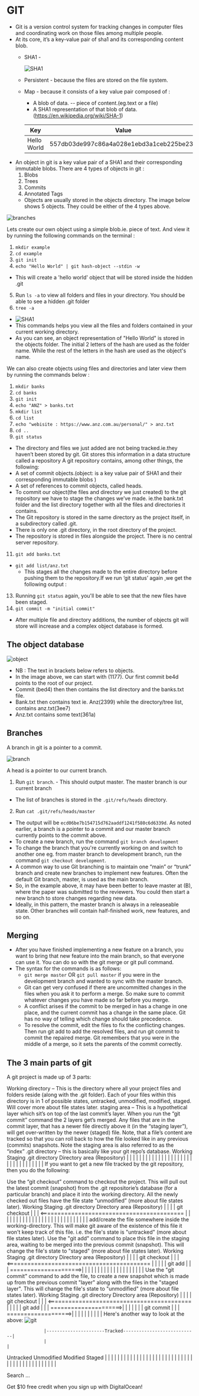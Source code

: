 # GIT
- Git is a version control system for tracking changes in computer files and coordinating
work on those files among multiple people.
- At its core, it’s a key-value pair of sha1 and its corresponding content blob.
  - SHA1 - 
  
    ![SHA1](https://github.com/matindi/documentation/blob/master/sha1Photo.png)
  - Persistent - because the files are stored on the file system. 
  - Map - because it consists of a key value pair composed of : 
    - A blob of data. -- piece of content.(eg.text or a file)
    - A SHA1 representation of that blob of data.	(https://en.wikipedia.org/wiki/SHA-1)
    
    | Key         | Value                                    |
    |-------------|------------------------------------------|
    | Hello World | 557db03de997c86a4a028e1ebd3a1ceb225be238 |
 - An object in git is a key value pair of a SHA1 and their corresponding immutable blobs.
  There are 4 types of objects in git : 
    1. Blobs
    2. Trees
    3. Commits
    4. Annotated Tags
    - Objects are usually stored in the objects directory. The image below shows 5 objects. They could be either of the 4 types above.
    
![branches](https://github.com/matindi/documentation/blob/master/branch.png)

Lets create our own object using a simple blob.ie. piece of text. And view it by running the following commands on the terminal : 
1. `mkdir example` 
2. `cd example`
3. `git init`
4. `echo "Hello World" | git hash-object --stdin -w`
  - This will create a 'hello world' object that will be stored inside the hidden .git 
5. Run `ls -a` to view all folders and files in your directory. You should be able to see a hidden .git folder
6. `tree -a`
  - ![SHA1](https://github.com/matindi/documentation/blob/master/example1.png)
  - This commands helps you view all the files and folders contained in your current working directory.
  - As you can see, an object representation of "Hello World" is stored in the objects folder. The initial 2 letters of the hash are used as the folder name. While the rest of the letters in the hash are used as the object's name.
  
We can also create objects using files and directories and later view them by running the commands below :  
1. `mkdir banks`
2. `cd banks`
3. `git init`
4. `echo "ANZ" > banks.txt`
5. `mkdir list`
8. `cd list`
9. `echo "webisite : https://www.anz.com.au/personal/" > anz.txt`
10. `cd ..`
12. `git status`
 - The directory and files we just added are not being tracked.ie.they haven’t been stored by git. Git stores this information in a data structure called a repository
A git repository contains, among other things, the following:
 - A set of commit objects.(object: is a key value pair of SHA1 and their corresponding immutable blobs )
 - A set of references to commit objects, called heads.
 - To commit our object(the files and directory we just created) to the git repository we have to stage the changes we’ve made. ie.the bank.txt folder and the list directory together with all the files and directories it contains.
 - The Git repository is stored in the same directory as the project itself, in a subdirectory called .git. 
 - There is only one .git directory, in the root directory of the project.
 - The repository is stored in files alongside the project. There is no central server repository.
11. `git add banks.txt`
 - `git add list/anz.txt`
   - This stages all the changes made to the entire directory before pushing them to the repository.If we run ‘git status’ again ,we get the following output : 
13. Running `git status` again, you'll be able to see that the new files have been staged.
12. `git commit -m "initial commit"`  

 - After multiple file and directory additions, the number of objects git will store will increase and a complex object database is formed.
## The object database
![object](https://github.com/matindi/documentation/blob/master/banks.png)

 - NB : The text in brackets below refers to objects. 
 - In the image above, we can start with (1177). Our first commit be4d points to the root of our project. 
 - Commit (bed4) then then contains the list directory and the banks.txt file.
 - Bank.txt then contains text ie. Anz(2399) while the directory/tree list, contains anz.txt(3ee7)
 - Anz.txt contains some text(361a)

## Branches
A branch in git is a pointer to a commit.

![branch](https://github.com/matindi/documentation/blob/master/finalBranch1.png)

A head is a pointer to our current branch.
1. Run `git branch`. - This should output master. The master branch is our current branch
 - The list of branches is stored in the `.git/refs/heads` directory.
2. Run `cat .git/refs/heads/master `
 - The output will be `ecd06be7b154715d762aaddf1241f580c6d6339d`. As noted earlier, a branch is a pointer to a commit and our   master branch currently points to the commit above.
  - To create a new branch, run the command `git branch development`
  - To change the branch that you're currently working on and switch to another one eg. from master branch to development branch, run the command `git checkout development`.
   - A common way to use Git branching is to maintain one “main” or “trunk” branch and create new branches to implement new features. Often the default Git branch, master, is used as the main branch.
   - So, in the example above, it may have been better to leave master at (B), where the paper was submitted to the reviewers. You could then start a new branch to store changes regarding new data.
   - Ideally, in this pattern, the master branch is always in a releaseable state. Other branches will contain half-finished work, new features, and so on.
   
## Merging
 - After you have finished implementing a new feature on a branch, you want to bring that new feature into the main branch, so that everyone can use it. You can do so with the git merge or git pull command.
  - The syntax for the commands is as follows:
    - `git merge master` OR `git pull master` if you were in the development branch and wanted to sync with the master branch.
     -  Git can get very confused if there are uncommitted changes in the files when you ask it to perform a merge. So make sure to commit whatever changes you have made so far before you merge.
     - A conflict arises if the commit to be merged in has a change in one place, and the current commit has a change in the same place. Git has no way of telling which change should take precedence.
     - To resolve the commit, edit the files to fix the conflicting changes. Then run git add to add the resolved files, and run git commit to commit the repaired merge. Git remembers that you were in the middle of a merge, so it sets the parents of the commit correctly. 


## The 3 main parts of git
A git project is made up of 3 parts:

Working directory – This is the directory where all your project files and folders reside (along with the .git folder). Each of your files within this directory is in 1 of possible states, untracked, unmodified, modified, staged. Will cover more about file states later.
staging area – This is a hypothetical layer which sit’s on top of the last commit’s layer. When you run the “git commit” command the 2 layers get’s merged. Any files that are in the commit layer, that has a newer file directly above it (in the “staging layer”), will get over-written by the newer (staged) file. Note, that a file’s content are tracked so that you can roll back to how the file looked like in any previous (commits) snapshots. Note the staging area is also referred to as the “index”
.git directory – this is basically like your git repo’s database.
 Working                 Staging             .git directory 
Directory                 area                (Repository)
    |                       |                     |
    |                       |                     |
    |                       |                     |
    |                       |                     |
    |                       |                     |
    |                       |                     |
    |                       |                     |
    |                       |                     |
    |                       |                     |
    |                       |                     |
    |                       |                     |
If you want to get a new file tracked by the git repository, then you do the following:

Use the “git checkout” command to checkout the project. This will pull out the latest commit (snapshot) from the .git repositorie’s database (for a particular branch) and place it into the working directory. All the newly checked out files have the file state “unmodified” (more about file states later).
 Working                 Staging             .git directory 
Directory                 area                (Repository)
    |                       |                     |
    |      git checkout     |                     |
    | <========================================== |
    |                       |                     |
    |                       |                     |
    |                       |                     |
    |                       |                     |
    |                       |                     |
    |                       |                     |
    |                       |                     |
    |                       |                     |
    |                       |                     |
add/create the file somewhere inside the working-directory. This will make git aware of the existence of this file it won't keep track of this file. i.e. the file's state is "untracked" (more about file states later).
Use the "git add" command to place this file in the staging area, waiting to be merged into the previous commit (snapshot). This will change the file's state to "staged" (more about file states later).
 Working                 Staging             .git directory 
Directory                 area                (Repository)
    |                       |                     |
    |      git checkout     |                     |
    | <========================================== |
    |                       |                     |
    |     git add           |                     |
    | =====================>|                     |
    |                       |                     |
    |                       |                     |
    |                       |                     |
    |                       |                     |
    |                       |                     |
    |                       |                     |
Use the "git commit" command to add the file, to create a new snapshot which is made up from the previous commit "layer" along with the files in the "staged layer". This will change the file's state to "unmodified" (more about file states later).
 Working                 Staging             .git directory 
Directory                 area                (Repository)
    |                       |                     |
    |      git checkout     |                     |
    | <========================================== |
    |                       |                     |
    |     git add           |                     |
    | =====================>|                     |
    |                       |                     |
    |                       |   git commit        |
    |                       | ===================>|
    |                       |                     |
    |                       |                     |
    |                       |                     |
Here's another way to look at the above:
![git](https://codingbee.net/wp-content/uploads/2015/03/Ne1EPj7.png)


                  |----------------------Tracked----------------------------| 
                  |                                                         |
Untracked             Unmodified             Modified                Staged 
    |                      |                     |                     |
    |                      |                     |                     |
    |                      |                     |                     |
    |                      |                     |                     |
    |                      |                     |                     |
    |                      |                     |                     |
    |                      |                     |                     |
    |                      |                     |                     |
    |                      |                     |                     |
    |                      |                     |                     |
    |                      |                     |                     |
 
Search …

 

Get $10 free credit when you sign up with DigitalOcean!
